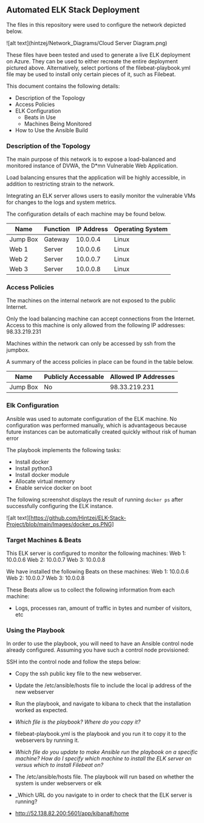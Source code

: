 ## Automated ELK Stack Deployment

The files in this repository were used to configure the network depicted below.

![alt text](hintzej/Network_Diagrams/Cloud Server Diagram.png)

These files have been tested and used to generate a live ELK deployment on Azure. They can be used to either recreate the entire deployment pictured above. Alternatively, select portions of the filebeat-playbook.yml file may be used to install only certain pieces of it, such as Filebeat.

This document contains the following details:
- Description of the Topology
- Access Policies
- ELK Configuration
  - Beats in Use
  - Machines Being Monitored
- How to Use the Ansible Build


### Description of the Topology

The main purpose of this network is to expose a load-balanced and monitored instance of DVWA, the D*mn Vulnerable Web Application.

Load balancing ensures that the application will be highly accessible, in addition to restricting strain to the network.

Integrating an ELK server allows users to easily monitor the vulnerable VMs for changes to the logs and system metrics.

The configuration details of each machine may be found below.

| Name     | Function | IP Address | Operating System |
|----------|----------|------------|------------------|
| Jump Box | Gateway  | 10.0.0.4   | Linux            |
| Web 1    | Server   | 10.0.0.6   | Linux            |
| Web 2    | Server   | 10.0.0.7   | Linux            |
| Web 3    | Server   | 10.0.0.8   | Linux            |

### Access Policies

The machines on the internal network are not exposed to the public Internet. 

Only the load balancing machine can accept connections from the Internet. Access to this machine is only allowed from the following IP addresses:
98.33.219.231

Machines within the network can only be accessed by ssh from the jumpbox.

A summary of the access policies in place can be found in the table below.

| Name     | Publicly Accessable | Allowed IP Addresses |
|----------|---------------------|----------------------|
| Jump Box | No                  | 98.33.219.231        |

### Elk Configuration

Ansible was used to automate configuration of the ELK machine. No configuration was performed manually, which is advantageous because future instances can be automatically created quickly without risk of human error

The playbook implements the following tasks:
- Install docker
- Install python3
- Install docker module
- Allocate virtual memory
- Enable service docker on boot

The following screenshot displays the result of running `docker ps` after successfully configuring the ELK instance.

![alt text][https://github.com/Hintzej/ELK-Stack-Project/blob/main/Images/docker_ps.PNG]

### Target Machines & Beats
This ELK server is configured to monitor the following machines:
Web 1: 10.0.0.6
Web 2: 10.0.0.7
Web 3: 10.0.0.8

We have installed the following Beats on these machines:
Web 1: 10.0.0.6
Web 2: 10.0.0.7
Web 3: 10.0.0.8

These Beats allow us to collect the following information from each machine:
- Logs, processes ran, amount of traffic in bytes and number of visitors, etc

### Using the Playbook
In order to use the playbook, you will need to have an Ansible control node already configured. Assuming you have such a control node provisioned: 

SSH into the control node and follow the steps below:
- Copy the ssh public key file to the new webserver.
- Update the /etc/ansible/hosts file to include the local ip address of the new webserver
- Run the playbook, and navigate to kibana to check that the installation worked as expected.

- _Which file is the playbook? Where do you copy it?_
- filebeat-playbook.yml is the playbook and you run it to copy it to the webservers by running it.
- _Which file do you update to make Ansible run the playbook on a specific machine? How do I specify which machine to install the ELK server on versus which to install Filebeat on?_
- The /etc/ansible/hosts file. The playbook will run based on whether the system is under webservers or elk
- _Which URL do you navigate to in order to check that the ELK server is running?
- http://52.138.82.200:5601/app/kibana#/home
